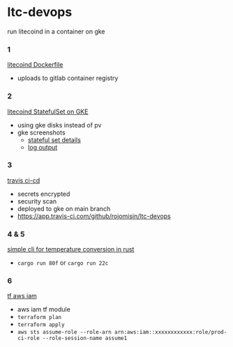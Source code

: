 # ltc-devops

run litecoind in a container on gke


### 1
[litecoind Dockerfile](Dockerfile)
- uploads to gitlab container registry

### 2
[litecoind StatefulSet on GKE](ss-ltc-devops.yaml)
- using gke disks instead of pv
- gke screenshots
  - [stateful set details](img/gke1.png)
  - [log output](img/gke2.png)

### 3
[travis ci-cd ](.travis.yml)
- secrets encrypted
- security scan
- deployed to gke on main branch
- <https://app.travis-ci.com/github/rojomisin/ltc-devops>

### 4 & 5
[simple cli for temperature conversion in rust](rust-temp-conv)
- `cargo run 80f` or `cargo run 22c`

### 6
[tf aws iam](tf-iam)
- aws iam tf module
- `terraform plan`
- `terraform apply`
- `aws sts assume-role --role-arn arn:aws:iam::xxxxxxxxxxxx:role/prod-ci-role --role-session-name assume1`